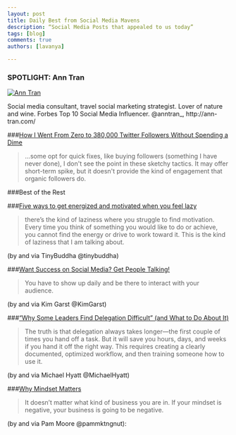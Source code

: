 ```yaml
---
layout: post
title: Daily Best from Social Media Mavens
description: “Social Media Posts that appealed to us today”
tags: [blog]
comments: true
authors: [lavanya]

---
```


<div class="article-author-main">
    <h3>SPOTLIGHT: Ann Tran</h3>
    <a href="https://twitter.com/AnnTran_"><img src="http://cdn.justshareapp.com/AnnTran_TwitterDP.jpeg" class="bio-photo" alt="Ann Tran"></a>
<p>Social media consultant, travel social marketing strategist. Lover of nature and wine. Forbes Top 10 Social Media Influencer. @anntran_, http://ann-tran.com/ </p>
</div>

###[How I Went From Zero to 380,000 Twitter Followers Without Spending a Dime](http://www.entrepreneur.com/article/233201)
>...some opt for quick fixes, like buying followers (something I have never done), I don't see the point in these sketchy tactics. It may offer short-term spike, but it doesn't provide the kind of engagement that organic followers do.



###Best of the Rest

###[Five ways to get energized and motivated when you feel lazy](http://tinybuddha.com/blog/5-ways-get-energized-motivated-feel-lazy/)
>there’s the kind of laziness where you struggle to find motivation. Every time you think of something you would like to do or achieve, you cannot find the energy or drive to work toward it. This is the kind of laziness that I am talking about.

(by and via TinyBuddha @tinybuddha)


###[Want Success on Social Media? Get People Talking!](http://kimgarst.com/want-success-on-social-media-get-people-talking)
>You have to show up daily and be there to interact with your audience.

(by and via Kim Garst @KimGarst)


###[“Why Some Leaders Find Delegation Difficult” (and What to Do About It)](http://michaelhyatt.com/successful-delegation.html)
>The truth is that delegation always takes longer—the first couple of times you hand off a task. But it will save you hours, days, and weeks if you hand it off the right way. This requires creating a clearly documented, optimized workflow, and then training someone how to use it.

(by and via Michael Hyatt @MichaelHyatt)

###[Why Mindset Matters](http://www.pammarketingnut.com/2014/04/why-mindset-matters-entrepreneur-business-success-tips/)
>It doesn’t matter what kind of business you are in. If your mindset is negative, your business is going to be negative.

(by and via Pam Moore @pammktngnut): 
